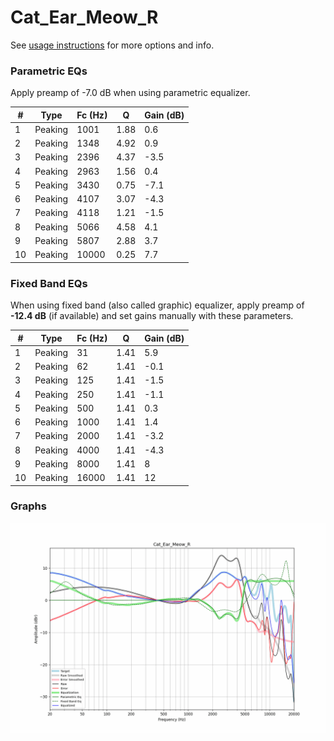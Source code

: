 # Cat_Ear_Meow_R
See [usage instructions](https://github.com/jaakkopasanen/AutoEq#usage) for more options and info.

### Parametric EQs
Apply preamp of -7.0 dB when using parametric equalizer.

|   # | Type    |   Fc (Hz) |    Q |   Gain (dB) |
|-----|---------|-----------|------|-------------|
|   1 | Peaking |      1001 | 1.88 |         0.6 |
|   2 | Peaking |      1348 | 4.92 |         0.9 |
|   3 | Peaking |      2396 | 4.37 |        -3.5 |
|   4 | Peaking |      2963 | 1.56 |         0.4 |
|   5 | Peaking |      3430 | 0.75 |        -7.1 |
|   6 | Peaking |      4107 | 3.07 |        -4.3 |
|   7 | Peaking |      4118 | 1.21 |        -1.5 |
|   8 | Peaking |      5066 | 4.58 |         4.1 |
|   9 | Peaking |      5807 | 2.88 |         3.7 |
|  10 | Peaking |     10000 | 0.25 |         7.7 |

### Fixed Band EQs
When using fixed band (also called graphic) equalizer, apply preamp of **-12.4 dB** (if available) and set gains manually with these parameters.

|   # | Type    |   Fc (Hz) |    Q |   Gain (dB) |
|-----|---------|-----------|------|-------------|
|   1 | Peaking |        31 | 1.41 |         5.9 |
|   2 | Peaking |        62 | 1.41 |        -0.1 |
|   3 | Peaking |       125 | 1.41 |        -1.5 |
|   4 | Peaking |       250 | 1.41 |        -1.1 |
|   5 | Peaking |       500 | 1.41 |         0.3 |
|   6 | Peaking |      1000 | 1.41 |         1.4 |
|   7 | Peaking |      2000 | 1.41 |        -3.2 |
|   8 | Peaking |      4000 | 1.41 |        -4.3 |
|   9 | Peaking |      8000 | 1.41 |         8   |
|  10 | Peaking |     16000 | 1.41 |        12   |

### Graphs
![](./Cat_Ear_Meow_R.png)
